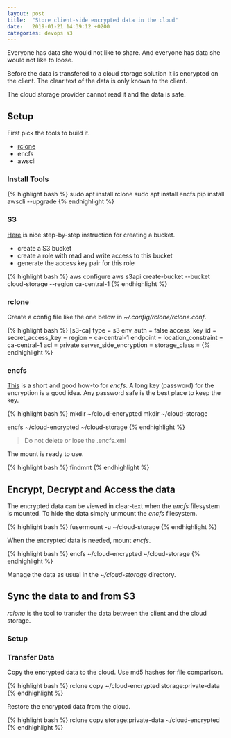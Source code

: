 ```yaml
---
layout: post
title:  "Store client-side encrypted data in the cloud"
date:   2019-01-21 14:39:12 +0200
categories: devops s3
---
```


Everyone has data she would not like to share.
And everyone has data she would not like to loose.

Before the data is transfered to a cloud storage solution it is encrypted on the client.
The clear text of the data is only known to the client.

The cloud storage provider cannot read it and the data is safe.

## Setup

First pick the tools to build it.

* [rclone][rclone-home]
* encfs
* awscli

### Install Tools

{% highlight bash %}
sudo apt install rclone
sudo apt install encfs
pip install awscli --upgrade
{% endhighlight %}


### S3

[Here][s3-create-bucket] is nice step-by-step instruction for creating a bucket.

* create a S3 bucket
* create a role with read and write access to this bucket
* generate the access key pair for this role

{% highlight bash %}
aws configure
aws s3api create-bucket --bucket cloud-storage --region ca-central-1
{% endhighlight %}

### rclone

Create a config file like the one below in _~/.config/rclone/rclone.conf_.

{% highlight bash %}
[s3-ca]
type = s3
env_auth = false
access_key_id = <replace-me-with-your-access-key>
secret_access_key = <replace-me-with-your-secret-key>
region = ca-central-1
endpoint = 
location_constraint = ca-central-1
acl = private
server_side_encryption = 
storage_class = 
{% endhighlight %}

### encfs

[This][encfs-step-by-step] is a short and good how-to for _encfs_.
A long key (password) for the encryption is a good idea.
Any password safe is the best place to keep the key.

{% highlight bash %}
mkdir ~/cloud-encrypted
mkdir ~/cloud-storage

encfs ~/cloud-encrypted ~/cloud-storage
{% endhighlight %}

> Do not delete or lose the .encfs.xml

The mount is ready to use.

{% highlight bash %}
findmnt
{% endhighlight %}

## Encrypt, Decrypt and Access the data

The encrypted data can be viewed in clear-text when the _encfs_ filesystem is mounted.
To hide the data simply unmount the _encfs_ filesystem.

{% highlight bash %}
fusermount -u ~/cloud-storage
{% endhighlight %}

When the encrypted data is needed, mount _encfs_.

{% highlight bash %}
encfs ~/cloud-encrypted ~/cloud-storage
{% endhighlight %}


Manage the data as usual in the _~/cloud-storage_ directory.


## Sync the data to and from S3

_rclone_ is the tool to transfer the data between the client and the cloud storage.

### Setup

### Transfer Data

Copy the encrypted data to the cloud.
Use md5 hashes for file comparison.

{% highlight bash %}
rclone copy ~/cloud-encrypted storage:private-data
{% endhighlight %}

Restore the encrypted data from the cloud.

{% highlight bash %}
rclone copy storage:private-data ~/cloud-encrypted
{% endhighlight %}


[s3-create-bucket]: http://notes.webutvikling.org/add-s3-bucket-using-awscli-example/
[rclone-home]: https://rclone.org/
[encfs-step-by-step]: https://www.howtogeek.com/121737/how-to-encrypt-cloud-storage-on-linux-and-windows-with-encfs/
